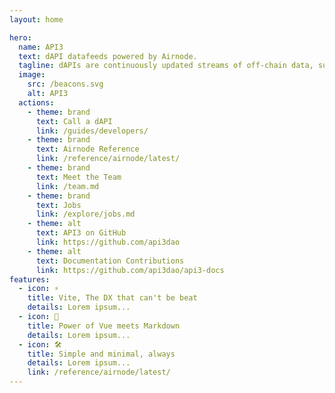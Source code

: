 ```yaml
---
layout: home

hero:
  name: API3
  text: dAPI datafeeds powered by Airnode.
  tagline: dAPIs are continuously updated streams of off-chain data, such as the latest cryptocurrency, stock and commodity prices. They can power various decentralized applications such as DeFi lending, synthetic assets, stable coins, derivatives, NFTs and more. Airnode is a serverless oracle node implemented with a "set and forget" philosophy.
  image:
    src: /beacons.svg
    alt: API3
  actions:
    - theme: brand
      text: Call a dAPI
      link: /guides/developers/
    - theme: brand
      text: Airnode Reference
      link: /reference/airnode/latest/
    - theme: brand
      text: Meet the Team
      link: /team.md
    - theme: brand
      text: Jobs
      link: /explore/jobs.md
    - theme: alt
      text: API3 on GitHub
      link: https://github.com/api3dao
    - theme: alt
      text: Documentation Contributions
      link: https://github.com/api3dao/api3-docs
features:
  - icon: ⚡️
    title: Vite, The DX that can't be beat
    details: Lorem ipsum...
  - icon: 🖖
    title: Power of Vue meets Markdown
    details: Lorem ipsum...
  - icon: 🛠️
    title: Simple and minimal, always
    details: Lorem ipsum...
    link: /reference/airnode/latest/
---
```

